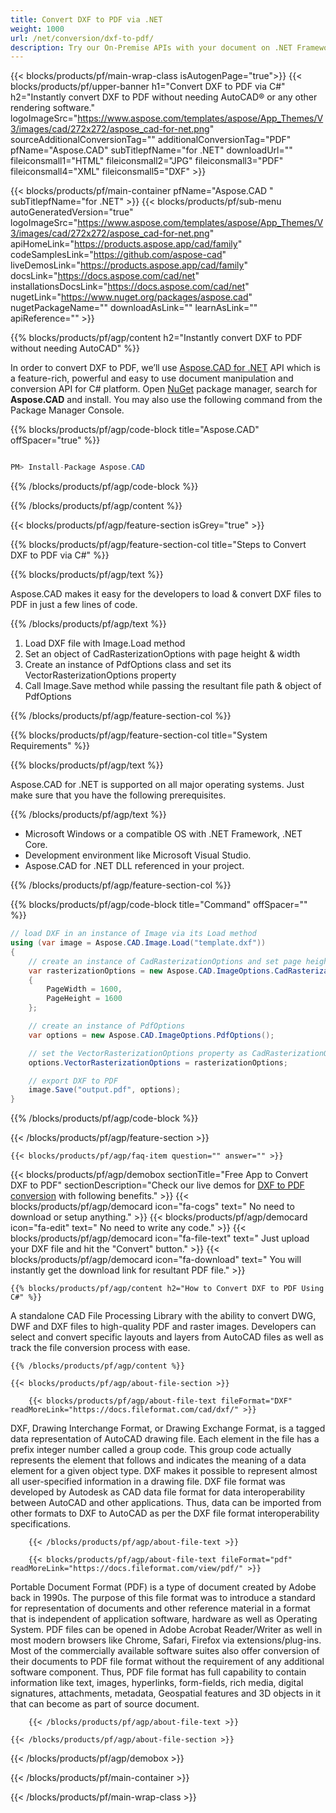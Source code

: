 ```yaml
---
title: Convert DXF to PDF via .NET 
weight: 1000
url: /net/conversion/dxf-to-pdf/ 
description: Try our On-Premise APIs with your document on .NET Framework, .NET Core.
---
```


{{< blocks/products/pf/main-wrap-class isAutogenPage="true">}}
{{< blocks/products/pf/upper-banner h1="Convert DXF to PDF via C#" h2="Instantly convert DXF to PDF without needing AutoCAD® or any other rendering software." logoImageSrc="https://www.aspose.com/templates/aspose/App_Themes/V3/images/cad/272x272/aspose_cad-for-net.png" sourceAdditionalConversionTag="" additionalConversionTag="PDF" pfName="Aspose.CAD" subTitlepfName="for .NET" downloadUrl="" fileiconsmall1="HTML" fileiconsmall2="JPG" fileiconsmall3="PDF" fileiconsmall4="XML" fileiconsmall5="DXF" >}}

{{< blocks/products/pf/main-container pfName="Aspose.CAD " subTitlepfName="for .NET" >}}
{{< blocks/products/pf/sub-menu autoGeneratedVersion="true" logoImageSrc="https://www.aspose.com/templates/aspose/App_Themes/V3/images/cad/272x272/aspose_cad-for-net.png" apiHomeLink="https://products.aspose.app/cad/family" codeSamplesLink="https://github.com/aspose-cad" liveDemosLink="https://products.aspose.app/cad/family" docsLink="https://docs.aspose.com/cad/net" installationsDocsLink="https://docs.aspose.com/cad/net" nugetLink="https://www.nuget.org/packages/aspose.cad" nugetPackageName="" downloadAsLink="" learnAsLink="" apiReference="" >}}

{{% blocks/products/pf/agp/content h2="Instantly convert DXF to PDF without needing AutoCAD" %}}

 In order to convert DXF to PDF, we’ll use
 [Aspose.CAD for .NET](https://products.aspose.com/cad/net) 
 API which is a feature-rich, powerful and easy to use document manipulation and conversion API for C# platform. Open
 [NuGet](https://www.nuget.org/packages/aspose.cad) 
 package manager, search for
 **Aspose.CAD** 
 and install. You may also use the following command from the Package Manager Console.

{{% blocks/products/pf/agp/code-block title="Aspose.CAD" offSpacer="true" %}}

```cs

PM> Install-Package Aspose.CAD

```

{{% /blocks/products/pf/agp/code-block %}}

{{% /blocks/products/pf/agp/content %}}

{{< blocks/products/pf/agp/feature-section isGrey="true" >}}

{{% blocks/products/pf/agp/feature-section-col title="Steps to Convert DXF to PDF via C#" %}}

{{% blocks/products/pf/agp/text %}}

 Aspose.CAD makes it easy for the developers to load & convert DXF files to PDF in just a few lines of code.

{{% /blocks/products/pf/agp/text %}}

1.  Load DXF file with Image.Load method
1.  Set an object of CadRasterizationOptions with page height & width
1.  Create an instance of PdfOptions class and set its VectorRasterizationOptions property
1.  Call Image.Save method while passing the resultant file path & object of PdfOptions

{{% /blocks/products/pf/agp/feature-section-col %}}

{{% blocks/products/pf/agp/feature-section-col title="System Requirements" %}}

{{% blocks/products/pf/agp/text %}}

 Aspose.CAD for .NET is supported on all major operating systems. Just make sure that you have the following prerequisites.

{{% /blocks/products/pf/agp/text %}}

-  Microsoft Windows or a compatible OS with .NET Framework, .NET Core.
-  Development environment like Microsoft Visual Studio.
-  Aspose.CAD for .NET DLL referenced in your project.

{{% /blocks/products/pf/agp/feature-section-col %}}

{{% blocks/products/pf/agp/code-block title="Command" offSpacer="" %}}

```cs
// load DXF in an instance of Image via its Load method
using (var image = Aspose.CAD.Image.Load("template.dxf"))
{
    // create an instance of CadRasterizationOptions and set page height & width
    var rasterizationOptions = new Aspose.CAD.ImageOptions.CadRasterizationOptions()
    {
        PageWidth = 1600,
        PageHeight = 1600
    };

    // create an instance of PdfOptions
    var options = new Aspose.CAD.ImageOptions.PdfOptions();

    // set the VectorRasterizationOptions property as CadRasterizationOptions
    options.VectorRasterizationOptions = rasterizationOptions;

    // export DXF to PDF
    image.Save("output.pdf", options);
} 

```

{{% /blocks/products/pf/agp/code-block %}}

{{< /blocks/products/pf/agp/feature-section >}}

    {{< blocks/products/pf/agp/faq-item question="" answer="" >}}
 

<!-- aboutfile Starts -->

{{< blocks/products/pf/agp/demobox sectionTitle="Free App to Convert DXF to PDF" sectionDescription="Check our live demos for [DXF to PDF conversion](https://products.aspose.app/cad/conversion/dxf-to-pdf) with following benefits." >}}
        {{< blocks/products/pf/agp/democard icon="fa-cogs" text=" No need to download or setup anything." >}}
        {{< blocks/products/pf/agp/democard icon="fa-edit" text=" No need to write any code." >}}
        {{< blocks/products/pf/agp/democard icon="fa-file-text" text=" Just upload your DXF file and hit the \"Convert\" button." >}}
        {{< blocks/products/pf/agp/democard icon="fa-download" text=" You will instantly get the download link for resultant PDF file." >}}

    {{% blocks/products/pf/agp/content h2="How to Convert DXF to PDF Using C#" %}}

 A standalone CAD File Processing Library with the ability to convert DWG, DWF and DXF files to high-quality PDF and raster images. Developers can select and convert specific layouts and layers from AutoCAD files as well as track the file conversion process with ease.



    {{% /blocks/products/pf/agp/content %}}

    {{< blocks/products/pf/agp/about-file-section >}}

        {{< blocks/products/pf/agp/about-file-text fileFormat="DXF" readMoreLink="https://docs.fileformat.com/cad/dxf/" >}}
DXF, Drawing Interchange Format, or Drawing Exchange Format, is a tagged data representation of AutoCAD drawing file. Each element in the file has a prefix integer number called a group code. This group code actually represents the element that follows and indicates the meaning of a data element for a given object type. DXF makes it possible to represent almost all user-specified information in a drawing file. DXF file format was developed by Autodesk as CAD data file format for data interoperability between AutoCAD and other applications. Thus, data can be imported from other formats to DXF to AutoCAD as per the DXF file format interoperability specifications.

        {{< /blocks/products/pf/agp/about-file-text >}}

        {{< blocks/products/pf/agp/about-file-text fileFormat="pdf" readMoreLink="https://docs.fileformat.com/view/pdf/" >}}
Portable Document Format (PDF) is a type of document created by Adobe back in 1990s. The purpose of this file format was to introduce a standard for representation of documents and other reference material in a format that is independent of application software, hardware as well as Operating System. PDF files can be opened in Adobe Acrobat Reader/Writer as well in most modern browsers like Chrome, Safari, Firefox via extensions/plug-ins. Most of the commercially available software suites also offer conversion of their documents to PDF file format without the requirement of any additional software component. Thus, PDF file format has full capability to contain information like text, images, hyperlinks, form-fields, rich media, digital signatures, attachments, metadata, Geospatial features and 3D objects in it that can become as part of source document.

        {{< /blocks/products/pf/agp/about-file-text >}}

    {{< /blocks/products/pf/agp/about-file-section >}}

{{< /blocks/products/pf/agp/demobox >}}

<!-- aboutfile Ends -->

{{< /blocks/products/pf/main-container >}}
    
{{< /blocks/products/pf/main-wrap-class >}}